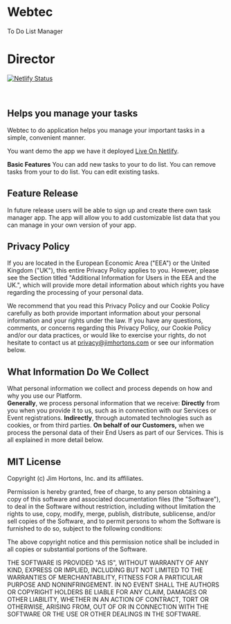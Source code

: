 <h1>Webtec</h1>
<p>To Do List Manager</p>


# Director 
[![Netlify Status](https://app.netlify.com/sites/elated-fermi-e372c3/overview)](https://app.netlify.com/sites/jimhortons-employee-manager/deploys)  
  
<br/>
 
## Helps you manage your tasks
Webtec to do application helps you manage your important tasks in a simple, convenient manner.
  
You want demo the app we have it deployed [Live On Netlify](https://jimhortons-employee-manager.netlify.app/).  

__Basic Features__
You can add new tasks to your to do list.
You can remove tasks from your to do list.
You can edit existing tasks.   

## Feature Release 
In future release users will be able to sign up and create there own task manager app. The app will allow you to add customizable list data that you can manage in your own version of your app.

## Privacy Policy
If you are located in the European Economic Area ("EEA") or the United Kingdom ("UK"), this entire Privacy Policy applies to you. However, please see the Section titled "Additional Information for Users in the EEA and the UK.", which will provide more detail information about which rights you have regarding the processing of your personal data.  

We recommend that you read this Privacy Policy and our Cookie Policy carefully as both provide important information about your personal information and your rights under the law.
If you have any questions, comments, or concerns regarding this Privacy Policy, our Cookie Policy and/or our data practices, or would like to exercise your rights, do not hesitate to contact us at privacy@jimhortons.com or see our information below. 
 
## What Information Do We Collect
What personal information we collect and process depends on how and why you use our Platform.  
__Generally__, we process personal information that we receive:
__Directly__ from you when you provide it to us, such as in connection with our Services or Event registrations.
__Indirectly__, through automated technologies such as cookies, or from third parties.
__On behalf of our Customers,__ when we process the personal data of their End Users as part of our Services.
This is all explained in more detail below.

## MIT License

Copyright (c) Jim Hortons, Inc. and its affiliates.

Permission is hereby granted, free of charge, to any person obtaining a copy
of this software and associated documentation files (the "Software"), to deal
in the Software without restriction, including without limitation the rights
to use, copy, modify, merge, publish, distribute, sublicense, and/or sell
copies of the Software, and to permit persons to whom the Software is
furnished to do so, subject to the following conditions:

The above copyright notice and this permission notice shall be included in all
copies or substantial portions of the Software.

THE SOFTWARE IS PROVIDED "AS IS", WITHOUT WARRANTY OF ANY KIND, EXPRESS OR
IMPLIED, INCLUDING BUT NOT LIMITED TO THE WARRANTIES OF MERCHANTABILITY,
FITNESS FOR A PARTICULAR PURPOSE AND NONINFRINGEMENT. IN NO EVENT SHALL THE
AUTHORS OR COPYRIGHT HOLDERS BE LIABLE FOR ANY CLAIM, DAMAGES OR OTHER
LIABILITY, WHETHER IN AN ACTION OF CONTRACT, TORT OR OTHERWISE, ARISING FROM,
OUT OF OR IN CONNECTION WITH THE SOFTWARE OR THE USE OR OTHER DEALINGS IN THE
SOFTWARE.
 
 